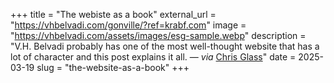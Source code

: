 +++
title = "The webiste as a book"
external_url = "https://vhbelvadi.com/gonville/?ref=krabf.com"
image = "https://vhbelvadi.com/assets/images/esg-sample.webp"
description = "V.H. Belvadi probably has one of the most well-thought website that has a lot of character and this post explains it all. — *via* [Chris Glass](https://chrisglass.com/?ref=krabf.com)"
date = 2025-03-19
slug = "the-website-as-a-book"
+++